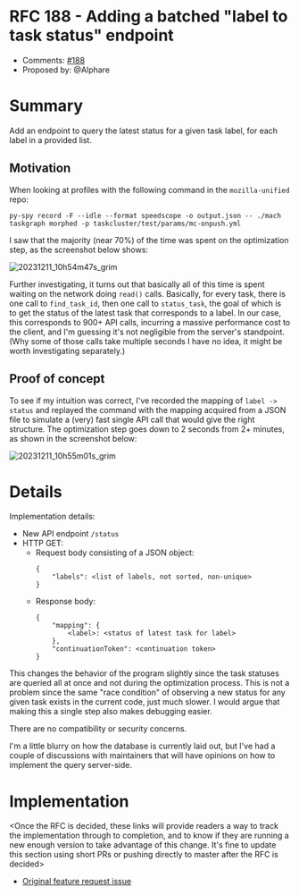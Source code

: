 # RFC 188 - Adding a batched "label to task status" endpoint
* Comments: [#188](https://github.com/taskcluster/taskcluster-rfcs/pull/188)
* Proposed by: @Alphare

# Summary

Add an endpoint to query the latest status for a given task label, for each
label in a provided list.

## Motivation

When looking at profiles with the following command in the `mozilla-unified`
repo:

`py-spy record -F --idle --format speedscope -o output.json -- ./mach taskgraph morphed -p taskcluster/test/params/mc-onpush.yml`

I saw that the majority (near 70%) of the time was spent on the optimization
step, as the screenshot below shows:

![20231211_10h54m47s_grim](https://github.com/taskcluster/taskcluster/assets/9445758/62c400cc-a125-4f08-b7dd-c8bc9a9e9a6d)

Further investigating, it turns out that basically all of this time is spent
waiting on the network doing `read()` calls. Basically, for every task, there
is one call to `find_task_id`, then one call to `status_task`, the goal
of which is to get the status of the latest task that corresponds to a label.
In our case, this corresponds to 900+ API calls, incurring a massive performance
cost to the client, and I'm guessing it's not negligible from the server's
standpoint. (Why some of those calls take multiple seconds I have no idea,
it might be worth investigating separately.)

## Proof of concept

To see if my intuition was correct, I've recorded the mapping of
`label -> status` and replayed the command with the mapping acquired from a
JSON file to simulate a (very) fast single API call that would give the
right structure. The optimization step goes down to 2 seconds from 2+ minutes,
as shown in the screenshot below:

![20231211_10h55m01s_grim](https://github.com/taskcluster/taskcluster/assets/9445758/1849c8a1-fcc0-403b-acaf-ea997c875505)

# Details

Implementation details:

- New API endpoint `/status`
- HTTP GET:
    - Request body consisting of a JSON object:
        ```
        {
            "labels": <list of labels, not sorted, non-unique>
        }
        ```
    - Response body:
        ```
        {
            "mapping": {
                <label>: <status of latest task for label>
            },
            "continuationToken": <continuation token>
        }
        ```

This changes the behavior of the program slightly since the task statuses
are queried all at once and not during the optimization process. This is not
a problem since the same "race condition" of observing a new status for
any given task exists in the current code, just much slower. I would argue
that making this a single step also makes debugging easier.

There are no compatibility or security concerns.

I'm a little blurry on how the database is currently laid out, but I've had
a couple of discussions with maintainers that will have opinions on how to
implement the query server-side.

# Implementation

<Once the RFC is decided, these links will provide readers a way to track the
implementation through to completion, and to know if they are running a new
enough version to take advantage of this change.  It's fine to update this
section using short PRs or pushing directly to master after the RFC is
decided>

* [Original feature request issue](https://github.com/taskcluster/taskcluster/issues/6738)
